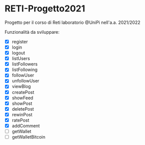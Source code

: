 # RETI-Progetto2021
Progetto per il corso di Reti laboratorio @UniPi nell'a.a. 2021/2022

Funzionalità da sviluppare:
- [x] register
- [x] login
- [x] logout
- [x] listUsers
- [x] listFollowers
- [x] listFollowing
- [x] followUser
- [x] unfollowUser
- [x] viewBlog
- [x] createPost
- [x] showFeed
- [x] showPost
- [x] deletePost
- [x] rewinPost
- [x] ratePost
- [x] addComment
- [ ] getWallet
- [ ] getWalletBitcoin
